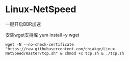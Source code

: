 # Linux-NetSpeed
一键开启BBR加速

安装wget支持库
yum install -y wget

```
wget -N --no-check-certificate "https://raw.githubusercontent.com/chiakge/Linux-NetSpeed/master/tcp.sh" & chmod +x tcp.sh & ./tcp.sh
```
